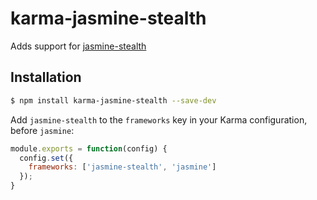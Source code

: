 karma-jasmine-stealth
==========
Adds support for [jasmine-stealth](https://github.com/searls/jasmine-stealth)

Installation
------------

```sh
$ npm install karma-jasmine-stealth --save-dev
```

Add `jasmine-stealth` to the `frameworks` key in your Karma configuration, before `jasmine`:

```js
module.exports = function(config) {
  config.set({
    frameworks: ['jasmine-stealth', 'jasmine']
  });
}
```
